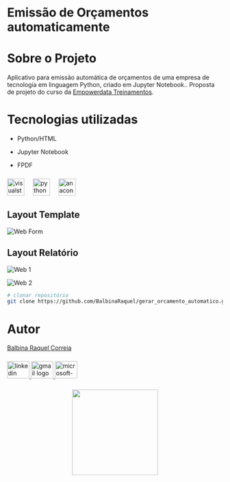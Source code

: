 # Emissão de Orçamentos automaticamente



# Sobre o Projeto

Aplicativo para emissão automática de orçamentos de uma empresa de tecnologia em linguagem Python, criado em Jupyter Notebook.. 
Proposta de projeto do curso da [Empowerdata Treinamentos](https://www.empowerdata.com.br/). 


# Tecnologias utilizadas
- Python/HTML
- Jupyter Notebook
- FPDF

  ###

<div align="left">
  <img src="https://cdn.jsdelivr.net/gh/devicons/devicon/icons/visualstudio/visualstudio-plain.svg" height="40" alt="visualstudio logo"  />
  <img width="12" />
  <img src="https://cdn.jsdelivr.net/gh/devicons/devicon/icons/python/python-original.svg" height="40" alt="python logo"  />
  <img width="12" />
  <img src="https://cdn.jsdelivr.net/gh/devicons/devicon/icons/anaconda/anaconda-original.svg" height="40" alt="anaconda logo"  />
  <img width="12" />
  
</div>

## Layout  Template
![Web Form](https://github.com/BalbinaRaquel/gerar_orcamento_automatico/blob/main/template.png)

## Layout Relatório
![Web 1](https://github.com/BalbinaRaquel/gerar_orcamento_automatico/blob/main/img01.png)

![Web 2](https://github.com/BalbinaRaquel/gerar_orcamento_automatico/blob/main/img02.png)


```bash
# clonar repositório
git clone https://github.com/BalbinaRaquel/gerar_orcamento_automatico.git

```


# Autor
 
[Balbina Raquel Correia](https://github.com/BalbinaRaquel/balbinaraquelcorreia)


###

<div align="left">
  <a href="https://www.linkedin.com/in/engbalbinacorreia/" target="_blank">
    <img src="https://raw.githubusercontent.com/maurodesouza/profile-readme-generator/master/src/assets/icons/social/linkedin/default.svg" width="52" height="40" alt="linkedin logo"  />
  </a>
  <a href="balbina.rakell@gmail.com" target="_blank">
    <img src="https://raw.githubusercontent.com/maurodesouza/profile-readme-generator/master/src/assets/icons/social/gmail/default.svg" width="52" height="40" alt="gmail logo"  />
  </a>
  <a href="balbina.rakell@outlook.com" target="_blank">
    <img src="https://raw.githubusercontent.com/maurodesouza/profile-readme-generator/master/src/assets/icons/social/microsoft-outlook/default.svg" width="52" height="40" alt="microsoft-outlook logo"  />
  </a>
</div>

###

<div align="center">
  <img height="200" src="https://i.imgflip.com/65efzo.gif"  />
</div>

